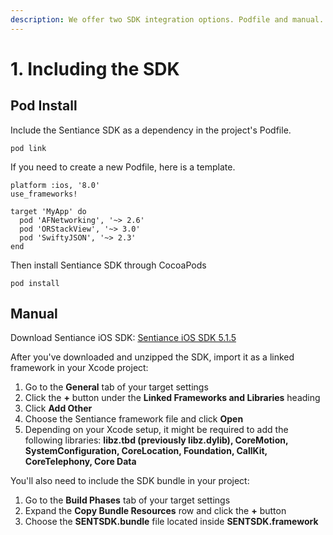 ```yaml
---
description: We offer two SDK integration options. Podfile and manual.
---
```


# 1. Including the SDK

## Pod Install

Include the Sentiance SDK as a dependency in the project's Podfile.

```
pod link
```

If you need to create a new Podfile, here is a template.

```text
platform :ios, '8.0'
use_frameworks!

target 'MyApp' do
  pod 'AFNetworking', '~> 2.6'
  pod 'ORStackView', '~> 3.0'
  pod 'SwiftyJSON', '~> 2.3'
end
```

Then install Sentiance SDK through CocoaPods

```
pod install
```

## Manual

Download Sentiance iOS SDK: [Sentiance iOS SDK 5.1.5](https://s3-eu-west-1.amazonaws.com/sentiance-sdk/ios/transport/SENTSDK-5.1.5.framework.zip)

After you've downloaded and unzipped the SDK, import it as a linked framework in your Xcode project:

1. Go to the **General** tab of your target settings
2. Click the **+** button under the **Linked Frameworks and Libraries** heading
3. Click **Add Other**
4. Choose the Sentiance framework file and click **Open**
5. Depending on your Xcode setup, it might be required to add the following libraries: **libz.tbd \(previously libz.dylib\), CoreMotion, SystemConfiguration, CoreLocation, Foundation, CallKit, CoreTelephony, Core Data**

You'll also need to include the SDK bundle in your project:

1. Go to the **Build Phases** tab of your target settings
2. Expand the **Copy Bundle Resources** row and click the **+** button
3. Choose the **SENTSDK.bundle** file located inside **SENTSDK.framework**

